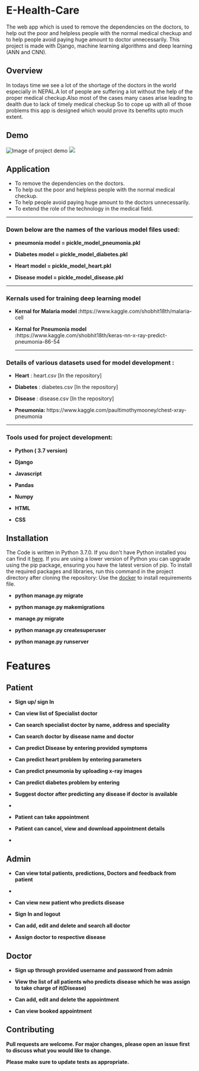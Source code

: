 # E-Health-Care
The web app which is used to remove the dependencies on the doctors, to help out the poor and helpless people with the normal medical checkup and to help people avoid paying huge amount to doctor unnecessarily. This project is made with Django, machine learning algorithms and deep learning (ANN and CNN).
## Overview
In todays time we see a lot of the shortage of the doctors in the world especially in NEPAL.A lot of people are suffering a lot without the help of the proper medical checkup.Also most of the cases many cases arise leading to dealth due to lack of timely medical checkup
So to cope up with all of those problems this app is designed which would prove its benefits upto much extent.
## Demo
![Image of project demo](https://github.com/Pradip-p/E-Health-Care/blob/master/media/Screenshot%20from%202021-03-08%2015-03-23.png)
![](https://github.com/Pradip-p/E-Health-Care/blob/master/media/Screenshot%20from%202021-03-08%2015-03-27.png)
## Application
* To remove the dependencies on the doctors.
* To help out the poor and helpless people with the normal medical checkup.
* To help people avoid paying huge amount to the doctors unnecessarily.
* To extend the role of the technology in the medical field.

<hr>
<h3> Down below are the names of the various model files used:</h3>
<ul>
<li><p><b> pneumonia model = pickle_model_pneumonia.pkl</b></p></li>
<li><p><b>Diabetes model = pickle_model_diabetes.pkl</b></p></li>
<li><p><b>Heart model = pickle_model_heart.pkl</b></p></li>
<li><p><b>Disease model = pickle_model_disease.pkl</b></p></li>
</ul>
<hr>

<h3> Kernals used for training deep learning model </h3>
<ul>
<li><p><b>Kernal for Malaria model :</b>https://www.kaggle.com/shobhit18th/malaria-cell</p></li>

<li><p><b>Kernal for Pneumonia model :</b>https://www.kaggle.com/shobhit18th/keras-nn-x-ray-predict-pneumonia-86-54</p></li>
<hr>
</ul>

<h3> Details of various datasets used for model development : </h3>
<ul>
<li><p><b>Heart</b> : heart.csv [In the repository]</p></li>
<li><p><b>Diabetes</b> : diabetes.csv [In the repository]</p></li>
<li><p><b>Disease</b> : disease.csv [In the repository]</p></li>
<li><p><b>Pneumonia: </b> https://www.kaggle.com/paultimothymooney/chest-xray-pneumonia </p></li>
</ul>

<hr>

<h3> Tools used for project development: </h3>
<ul>
<li><p><b>Python ( 3.7 version)</b></p></li>
<li><p><b>Django</b></p></li>
<li><p><b>Javascript</b></p></li>
<li><p><b>Pandas</b></p></li>
<li><p><b>Numpy</b></p></li>
<li><p><b>HTML</b></p></li>
<li><p><b>CSS</b></p></li>
</ul>

## Installation
The Code is written in Python 3.7.0. If you don't have Python installed you can find it [here](https://www.python.org/downloads/). If you are using a lower version of Python you can upgrade using the pip package, ensuring you have the latest version of pip. To install the required packages and libraries, run this command in the project directory after cloning the repository:
Use the  [docker](https://docs.docker.com/docker-for-windows/install/) to install requirements file.

<ul>
<li><p><b>python manage.py migrate</b></p></li>
<li><p><b>python manage.py makemigrations</b></p></li>
<li><p><b>manage.py migrate</b></p></li>
<li><p><b>python manage.py createsuperuser</b></p></li>
<li><p><b>python manage.py runserver</b></p></li>
</ul>

# Features

## Patient

<ul>
<li><p><b>Sign up/ sign In</b></p></li>
<li><p><b>Can view list of Specialist doctor</b></p></li>
<li><p><b>Can search specialist doctor by name, address and speciality<b><p></li>
<li><p><b>Can search doctor by disease name and doctor</b></p></li>
<li><p><b>Can predict Disease by entering provided symptoms</b></p></li>
<li><p><b>Can predict heart problem by entering parameters</b></p></li>
<li><p><b>Can predict pneumonia by uploading x-ray images</b></p></li>
<li><p><b>Can predict diabetes problem by entering </b></p></li>
<li><p><b>Suggest doctor after predicting any disease if doctor is available<b><p><li>
<li><p><b>Patient can take appointment</b></p></li>
<li><p><b>Patient can cancel, view and download appointment details</b><p><li>
</ul>

## Admin
<ul>
<li><p><b>Can view total patients, predictions, Doctors and feedback from patient</b></p><li>
<li><p><b>Can view new patient who predicts disease</b></p></li>
<li><p><b>Sign In and logout</b></p></li>
<li><p><b>Can add, edit and delete and search all doctor</b></p></li>
<li><p><b>Assign doctor to respective disease </b></p></li>
</ul>

## Doctor

<ul>
<li><p><b>Sign up through provided username and password from admin
</b></p></li>
<li><p><b>View the list of all patients who predicts disease which he was assign to take charge of it(Disease)</b></p></li>
<li><p><b>Can add, edit and delete the appointment </b></p></li>
<li><p><b>Can view booked appointment
</b></p></li>
</ul>




## Contributing
Pull requests are welcome. For major changes, please open an issue first to discuss what you would like to change.

Please make sure to update tests as appropriate.
